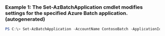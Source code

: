 ### Example 1: The Set-AzBatchApplication cmdlet modifies settings for the specified Azure Batch application. (autogenerated)
```powershell
PS C:\> Set-AzBatchApplication -AccountName ContosoBatch -ApplicationId {ApplicationId} -DefaultVersion {DefaultVersion} -ResourceGroupName ContosoBatchGroup
```

